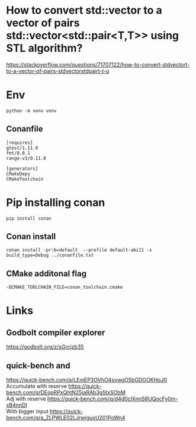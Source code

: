 # How to convert std::vector<T> to a vector of pairs std::vector<std::pair<T,T>> using STL algorithm?

https://stackoverflow.com/questions/71707122/how-to-convert-stdvectort-to-a-vector-of-pairs-stdvectorstdpairt-t-u

# Env
    python -m venv venv                             

## Conanfile 
    [requires]
    gtest/1.11.0
    fmt/8.0.1
    range-v3/0.11.0

    [generators]
    CMakeDeps
    CMakeToolchain


# Pip installing conan
    pip install conan

## Conan install
    conan install -pr:b=default  --profile default-abi11 -s build_type=Debug ../conanfile.txt                

## CMake additonal flag
    -DCMAKE_TOOLCHAIN_FILE=conan_toolchain.cmake

# Links

## Godbolt compiler explorer
https://godbolt.org/z/sGrcjzb35

##  quick-bench and
https://quick-bench.com/q/LEmEP3OVhO4svwgO5bGDOOKHoJ0 \
Accumulate with reserve https://quick-bench.com/q/DEopRPxQhtN25jaRAb3g5txSObM \
Adj with reserve https://quick-bench.com/q/d4d0clXnnS6UQocFy0m-xB4nnDI \
With bigger input https://quick-bench.com/q/a_ZLPWLE02LJrwlguxU201PoWn4 
